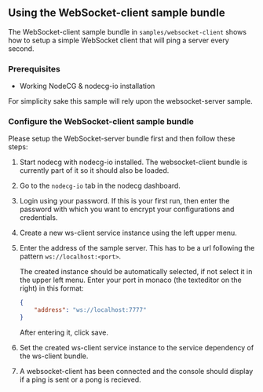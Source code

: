 ## Using the WebSocket-client sample bundle

The WebSocket-client sample bundle in `samples/websocket-client` shows how to setup a simple WebSocket client that will ping a server every second.

### Prerequisites

-   Working NodeCG & nodecg-io installation

For simplicity sake this sample will rely upon the websocket-server sample.

### Configure the WebSocket-client sample bundle

Please setup the WebSocket-server bundle first and then follow these steps:

1. Start nodecg with nodecg-io installed. The websocket-client bundle is currently part of it so it should also be loaded.

2. Go to the `nodecg-io` tab in the nodecg dashboard.

3. Login using your password. If this is your first run, then enter the password with which you want to encrypt your configurations and credentials.

4. Create a new ws-client service instance using the left upper menu.

5. Enter the address of the sample server. This has to be a url following the pattern `ws://localhost:<port>`.

    The created instance should be automatically selected, if not select it in the upper left menu. Enter your port in monaco (the texteditor on the right) in this format:

    ```json
    {
        "address": "ws://localhost:7777"
    }
    ```

    After entering it, click save.

6. Set the created ws-client service instance to the service dependency of the ws-client bundle.

7. A websocket-client has been connected and the console should display if a ping is sent or a pong is recieved.
